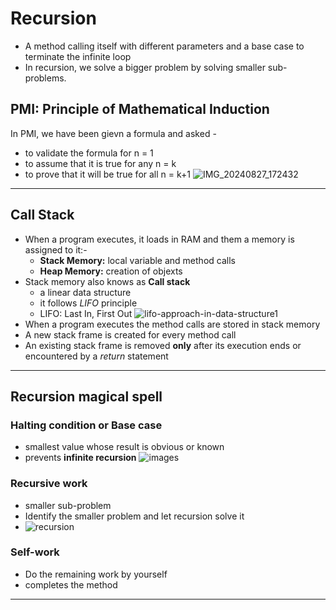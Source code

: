 # Recursion

- A method calling itself with different parameters and a base case to terminate the infinite loop
- In recursion, we solve a bigger problem by solving smaller sub-problems.

## PMI: Principle of Mathematical Induction

In PMI, we have been gievn a formula and asked -
- to validate the formula for n = 1
- to assume that it is true for any n = k
- to prove that it will be true for all n = k+1
  ![IMG_20240827_172432](https://github.com/user-attachments/assets/f24eec3d-8ef0-4a31-9646-693004973634)

---

## Call Stack

- When a program executes, it loads in RAM and them a memory is assigned to it:-
  - **Stack Memory:** local variable and method calls
  - **Heap Memory:** creation of objexts
- Stack memory also knows as **Call stack**
  - a linear data structure
  - it follows _LIFO_ principle
  - LIFO: Last In, First Out
    ![lifo-approach-in-data-structure1](https://github.com/user-attachments/assets/3422c3d4-b7c2-454c-8fde-d09155b03502)
- When a program executes the method calls are stored in stack memory
- A new stack frame is created for every method call
- An existing stack frame is removed **only** after its execution ends or encountered by a _return_ statement

---

## Recursion magical spell

### Halting condition or Base case
- smallest value whose result is obvious or known
- prevents **infinite recursion**
  ![images](https://github.com/user-attachments/assets/96481961-fe2f-4f45-ae9d-dac4e14e797e)


### Recursive work
- smaller sub-problem
- Identify the smaller problem and let recursion solve it
- ![recursion](https://github.com/user-attachments/assets/cf2b30c6-459d-427e-8a99-3e148c168eb3)

### Self-work
- Do the remaining work by yourself
- completes the method

---
